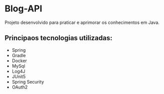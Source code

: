 # Blog-API

Projeto desenvolvido para praticar e aprimorar os conhecimentos em Java.

## Principaos tecnologias utilizadas:
  - Spring
  - Gradle
  - Docker
  - MySql
  - Log4J
  - JUnit5
  - Spring Security
  - OAuth2

